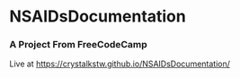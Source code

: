 # NSAIDsDocumentation

### A Project From FreeCodeCamp

Live at https://crystalkstw.github.io/NSAIDsDocumentation/